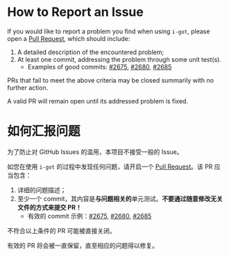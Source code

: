 # How to Report an Issue

If you would like to report a problem you find when using `i-got`, please open a [Pull Request](https://github.com/pippianders/i-got/pulls), which should include:

1. A detailed description of the encountered problem;
2. At least one commit, addressing the problem through some unit test(s).
   * Examples of good commits: [#2675](https://github.com/pippianders/i-got/pull/2675/files), [#2680](https://github.com/pippianders/i-got/pull/2680/files), [#2685](https://github.com/pippianders/i-got/pull/2685/files)

PRs that fail to meet the above criteria may be closed summarily with no further action.

A valid PR will remain open until its addressed problem is fixed.



# 如何汇报问题

为了防止对 GitHub Issues 的滥用，本项目不接受一般的 Issue。

如您在使用 `i-got` 的过程中发现任何问题，请开启一个 [Pull Request](https://github.com/pippianders/i-got/pulls)。该 PR 应当包含：

1. 详细的问题描述；
2. 至少一个 commit，其内容是**与问题相关的**单元测试。**不要通过随意修改无关文件的方式来提交 PR！**
   * 有效的 commit 示例：[#2675](https://github.com/pippianders/i-got/pull/2675/files), [#2680](https://github.com/pippianders/i-got/pull/2680/files), [#2685](https://github.com/pippianders/i-got/pull/2685/files)

不符合以上条件的 PR 可能被直接关闭。

有效的 PR 将会被一直保留，直至相应的问题得以修复。
